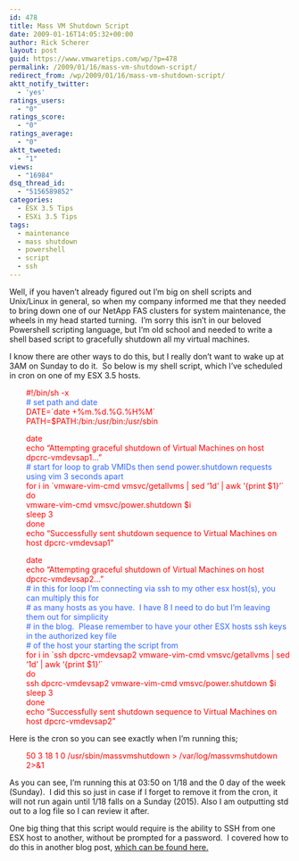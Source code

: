 ```yaml
---
id: 478
title: Mass VM Shutdown Script
date: 2009-01-16T14:05:32+00:00
author: Rick Scherer
layout: post
guid: https://www.vmwaretips.com/wp/?p=478
permalink: /2009/01/16/mass-vm-shutdown-script/
redirect_from: /wp/2009/01/16/mass-vm-shutdown-script/
aktt_notify_twitter:
  - 'yes'
ratings_users:
  - "0"
ratings_score:
  - "0"
ratings_average:
  - "0"
aktt_tweeted:
  - "1"
views:
  - "16984"
dsq_thread_id:
  - "5156589852"
categories:
  - ESX 3.5 Tips
  - ESXi 3.5 Tips
tags:
  - maintenance
  - mass shutdown
  - powershell
  - script
  - ssh
---
```

Well, if you haven&#8217;t already figured out I&#8217;m big on shell scripts and Unix/Linux in general, so when my company informed me that they needed to bring down one of our NetApp FAS clusters for system maintenance, the wheels in my head started turning.  I&#8217;m sorry this isn&#8217;t in our beloved Powershell scripting language, but I&#8217;m old school and needed to write a shell based script to gracefully shutdown all my virtual machines.



I know there are other ways to do this, but I really don&#8217;t want to wake up at 3AM on Sunday to do it.  So below is my shell script, which I&#8217;ve scheduled in cron on one of my ESX 3.5 hosts.

<p style="padding-left: 30px;">
  <span style="color: #ff0000;">#!/bin/sh -x<br /> <span style="color: #3366ff;"># set path and date</span><br /> DATE=`date +%m.%d.%G.%H%M`<br /> PATH=$PATH:/bin:/usr/bin:/usr/sbin</span>
</p>

<p style="padding-left: 30px;">
  <span style="color: #ff0000;">date<br /> echo &#8220;Attempting graceful shutdown of Virtual Machines on host dpcrc-vmdevsap1&#8230;&#8221;</span><br /> <span style="color: #3366ff;"># start for loop to grab VMIDs then send power.shutdown requests using vim 3 seconds apart</span><br /> <span style="color: #ff0000;">for i in `vmware-vim-cmd vmsvc/getallvms | sed &#8216;1d&#8217; | awk &#8216;{print $1}&#8217;`<br /> do<br /> vmware-vim-cmd vmsvc/power.shutdown $i<br /> sleep 3<br /> done<br /> echo &#8220;Successfully sent shutdown sequence to Virtual Machines on host dpcrc-vmdevsap1&#8221;</span>
</p>

<p style="padding-left: 30px;">
  <span style="color: #ff0000;">date<br /> echo &#8220;Attempting graceful shutdown of Virtual Machines on host dpcrc-vmdevsap2&#8230;&#8221;</span><br /> <span style="color: #3366ff;"># in this for loop I&#8217;m connecting via ssh to my other esx host(s), you can multiply this for<br /> # as many hosts as you have.  I have 8 I need to do but I&#8217;m leaving them out for simplicity<br /> # in the blog.  Please remember to have your other ESX hosts ssh keys in the authorized key file<br /> # of the host your starting the script from</span><br /> <span style="color: #ff0000;">for i in `ssh dpcrc-vmdevsap2 vmware-vim-cmd vmsvc/getallvms | sed &#8216;1d&#8217; | awk &#8216;{print $1}&#8217;`<br /> do<br /> ssh dpcrc-vmdevsap2 vmware-vim-cmd vmsvc/power.shutdown $i<br /> sleep 3<br /> done<br /> echo &#8220;Successfully sent shutdown sequence to Virtual Machines on host dpcrc-vmdevsap2&#8221;</span>
</p>

Here is the cron so you can see exactly when I&#8217;m running this;

<p style="padding-left: 30px;">
  <span style="color: #ff0000;">50 3 18 1 0 /usr/sbin/massvmshutdown > /var/log/massvmshutdown 2>&1</span>
</p>

As you can see, I&#8217;m running this at 03:50 on 1/18 and the 0 day of the week (Sunday).  I did this so just in case if I forget to remove it from the cron, it will not run again until 1/18 falls on a Sunday (2015). Also I am outputting std out to a log file so I can review it after.

One big thing that this script would require is the ability to SSH from one ESX host to another, without be prompted for a password.  I covered how to do this in another blog post, <a href="https://www.vmwaretips.com/wp/2009/01/16/ssh-from-esx-host-to-esx-host-with-no-password/" target="_blank">which can be found here.</a>